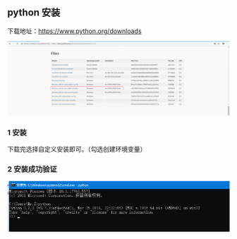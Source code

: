 
## python 安装

下载地址：https://www.python.org/downloads

![Alt text](./images/path.png)

### 1 安装

下载完选择自定义安装即可。（勾选创建环境变量）

### 2 安装成功验证

![Alt text](./images/success.png)